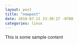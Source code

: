 ```yaml
---
layout: post
title: "newpost"
date: 2018-07-11 23:30:27 -0700
categories: linux
---
```


This is some sample content

